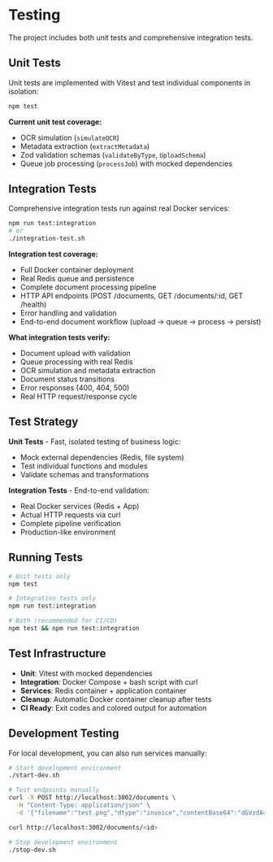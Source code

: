# Testing

The project includes both unit tests and comprehensive integration tests.

## Unit Tests

Unit tests are implemented with Vitest and test individual components in isolation:

```bash
npm test
```

**Current unit test coverage:**
- OCR simulation (`simulateOCR`)
- Metadata extraction (`extractMetadata`)  
- Zod validation schemas (`validateByType`, `UploadSchema`)
- Queue job processing (`processJob`) with mocked dependencies

## Integration Tests

Comprehensive integration tests run against real Docker services:

```bash
npm run test:integration
# or
./integration-test.sh
```

**Integration test coverage:**
- Full Docker container deployment
- Real Redis queue and persistence
- Complete document processing pipeline
- HTTP API endpoints (POST /documents, GET /documents/:id, GET /health)
- Error handling and validation
- End-to-end document workflow (upload → queue → process → persist)

**What integration tests verify:**
- Document upload with validation
- Queue processing with real Redis
- OCR simulation and metadata extraction
- Document status transitions
- Error responses (400, 404, 500)
- Real HTTP request/response cycle

## Test Strategy

**Unit Tests** - Fast, isolated testing of business logic:
- Mock external dependencies (Redis, file system)
- Test individual functions and modules
- Validate schemas and transformations

**Integration Tests** - End-to-end validation:
- Real Docker services (Redis + App)
- Actual HTTP requests via curl
- Complete pipeline verification
- Production-like environment

## Running Tests

```bash
# Unit tests only
npm test

# Integration tests only  
npm run test:integration

# Both (recommended for CI/CD)
npm test && npm run test:integration
```

## Test Infrastructure

- **Unit**: Vitest with mocked dependencies
- **Integration**: Docker Compose + bash script with curl
- **Services**: Redis container + application container
- **Cleanup**: Automatic Docker container cleanup after tests
- **CI Ready**: Exit codes and colored output for automation

## Development Testing

For local development, you can also run services manually:

```bash
# Start development environment
./start-dev.sh

# Test endpoints manually
curl -X POST http://localhost:3002/documents \
  -H "Content-Type: application/json" \
  -d '{"filename":"test.png","dtype":"invoice","contentBase64":"dGVzdA=="}'

curl http://localhost:3002/documents/<id>

# Stop development environment  
./stop-dev.sh
```

